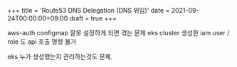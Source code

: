 +++
title = 'Route53 DNS Delegation (DNS 위임)'
date = 2021-09-24T00:00:00+09:00
draft = true
+++


aws-auth configmap 잘못 설정하게 되면 겪는 문제
eks cluster 생성한 iam user / role 도 api 호출 명령 불가

eks 누가 생성했는지 관리하는것도 문제.

